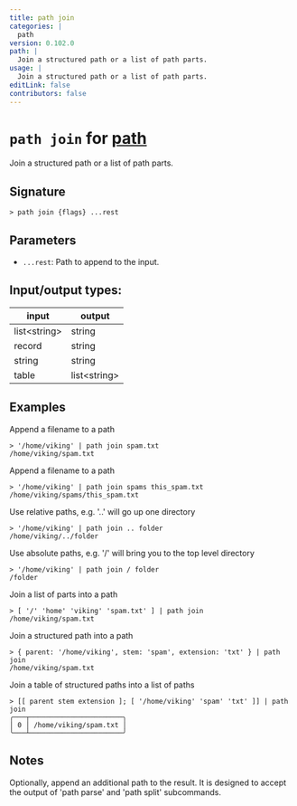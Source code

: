 ```yaml
---
title: path join
categories: |
  path
version: 0.102.0
path: |
  Join a structured path or a list of path parts.
usage: |
  Join a structured path or a list of path parts.
editLink: false
contributors: false
---
```

<!-- This file is automatically generated. Please edit the command in https://github.com/nushell/nushell instead. -->

# `path join` for [path](/commands/categories/path.md)

<div class='command-title'>Join a structured path or a list of path parts.</div>

## Signature

```> path join {flags} ...rest```

## Parameters

 -  `...rest`: Path to append to the input.


## Input/output types:

| input        | output       |
| ------------ | ------------ |
| list\<string\> | string       |
| record       | string       |
| string       | string       |
| table        | list\<string\> |
## Examples

Append a filename to a path
```nu
> '/home/viking' | path join spam.txt
/home/viking/spam.txt
```

Append a filename to a path
```nu
> '/home/viking' | path join spams this_spam.txt
/home/viking/spams/this_spam.txt
```

Use relative paths, e.g. '..' will go up one directory
```nu
> '/home/viking' | path join .. folder
/home/viking/../folder
```

Use absolute paths, e.g. '/' will bring you to the top level directory
```nu
> '/home/viking' | path join / folder
/folder
```

Join a list of parts into a path
```nu
> [ '/' 'home' 'viking' 'spam.txt' ] | path join
/home/viking/spam.txt
```

Join a structured path into a path
```nu
> { parent: '/home/viking', stem: 'spam', extension: 'txt' } | path join
/home/viking/spam.txt
```

Join a table of structured paths into a list of paths
```nu
> [[ parent stem extension ]; [ '/home/viking' 'spam' 'txt' ]] | path join
╭───┬───────────────────────╮
│ 0 │ /home/viking/spam.txt │
╰───┴───────────────────────╯

```

## Notes
Optionally, append an additional path to the result. It is designed to accept
the output of 'path parse' and 'path split' subcommands.